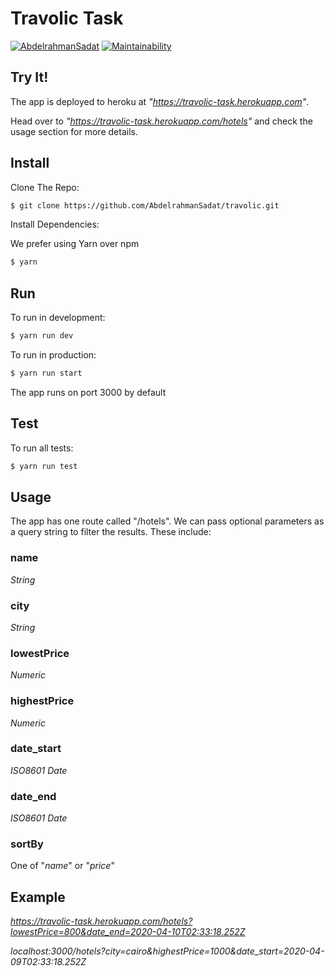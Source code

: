 # Travolic Task

[![AbdelrahmanSadat](https://circleci.com/gh/AbdelrahmanSadat/travolic.svg?style=svg)](https://circleci.com/gh/AbdelrahmanSadat/travolic)
[![Maintainability](https://api.codeclimate.com/v1/badges/16625ecb7ed48cee0d4b/maintainability)](https://codeclimate.com/github/AbdelrahmanSadat/travolic/maintainability)
<!-- [![Test Coverage](https://api.codeclimate.com/v1/badges/16625ecb7ed48cee0d4b/test_coverage)](https://codeclimate.com/github/AbdelrahmanSadat/travolic/test_coverage) -->

## Try It!

The app is deployed to heroku at *"https://travolic-task.herokuapp.com"*.

Head over to *"https://travolic-task.herokuapp.com/hotels"* and check the usage section for more details.

## Install

Clone The Repo:

```sh
$ git clone https://github.com/AbdelrahmanSadat/travolic.git
```

Install Dependencies:

We prefer using Yarn over npm

```sh
$ yarn
```

## Run

To run in development:

```sh
$ yarn run dev
```

To run in production:

```sh
$ yarn run start
```
The app runs on port 3000 by default

## Test

To run all tests:

```sh
$ yarn run test
```

## Usage

The app has one route called "/hotels". 
We can pass optional parameters as a query string to filter the results. 
These include:

### **name**

_String_

### **city**

_String_

### **lowestPrice**

_Numeric_

### **highestPrice**

_Numeric_

### **date_start**

_ISO8601 Date_

### **date_end**

_ISO8601 Date_

### **sortBy**

One of "_name_" or "_price_"

## Example

*https://travolic-task.herokuapp.com/hotels?lowestPrice=800&date_end=2020-04-10T02:33:18.252Z*

*localhost:3000/hotels?city=cairo&highestPrice=1000&date_start=2020-04-09T02:33:18.252Z*
